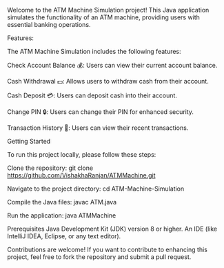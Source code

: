 Welcome to the ATM Machine Simulation project! This Java application simulates the functionality of an ATM machine, providing users with essential banking operations.

Features:

The ATM Machine Simulation includes the following features:

Check Account Balance 💰: Users can view their current account balance.


Cash Withdrawal 💵: Allows users to withdraw cash from their account.


Cash Deposit 💳: Users can deposit cash into their account.


Change PIN 🔒: Users can change their PIN for enhanced security.


Transaction History 📜: Users can view their recent transactions.

Getting Started

To run this project locally, please follow these steps:

Clone the repository:
git clone https://github.com/VishakhaRanjan/ATMMachine.git 


Navigate to the project directory:
cd ATM-Machine-Simulation  


Compile the Java files:
javac ATM.java  


Run the application:
java ATMMachine 


Prerequisites
Java Development Kit (JDK) version 8 or higher.
An IDE (like IntelliJ IDEA, Eclipse, or any text editor).



Contributions are welcome! If you want to contribute to enhancing this project, feel free to fork the repository and submit a pull request.
